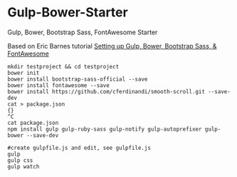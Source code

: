 Gulp-Bower-Starter
==================

Gulp, Bower, Bootstrap Sass, FontAwesome Starter

Based on Eric Barnes tutorial [Setting up Gulp, Bower, Bootstrap Sass, & FontAwesome](http://ericlbarnes.com/setting-gulp-bower-bootstrap-sass-fontawesome/)

```
mkdir testproject && cd testproject
bower init
bower install bootstrap-sass-official --save
bower install fontawesome --save
bower install https://github.com/cferdinandi/smooth-scroll.git --save-dev
cat > package.json
{}
^C
cat package.json
npm install gulp gulp-ruby-sass gulp-notify gulp-autoprefixer gulp-bower --save-dev

#create gulpfile.js and edit, see gulpfile.js
gulp
gulp css
gulp watch
```
